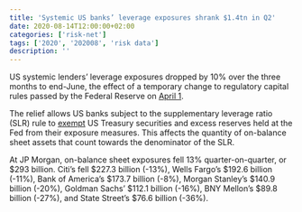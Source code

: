 ```yaml
---
title: 'Systemic US banks’ leverage exposures shrank $1.4tn in Q2'
date: 2020-08-14T12:00:00+02:00
categories: ['risk-net']
tags: ['2020', '202008', 'risk data']
description: ''
---
```


US systemic lenders’ leverage exposures dropped by 10% over the three months to end-June, the effect of a temporary change to regulatory capital rules passed by the Federal Reserve on [April 1](https://www.federalreserve.gov/newsevents/pressreleases/files/bcreg20200401a1.pdf).

The relief allows US banks subject to the supplementary leverage ratio (SLR) rule to [exempt](https://www.risk.net/regulation/7522166/banks-fear-time-limit-on-fed-leverage-ratio-reprieve) US Treasury securities and excess reserves held at the Fed from their exposure measures. This affects the quantity of on-balance sheet assets that count towards the denominator of the SLR.

At JP Morgan, on-balance sheet exposures fell 13% quarter-on-quarter, or $293 billion. Citi’s fell $227.3 billion (-13%), Wells Fargo’s $192.6 billion (-11%), Bank of America’s $173.7 billion (-8%), Morgan Stanley’s $140.9 billion (-20%), Goldman Sachs’ $112.1 billion (-16%), BNY Mellon’s $89.8 billion (-27%), and State Street’s $76.6 billion (-36%).

